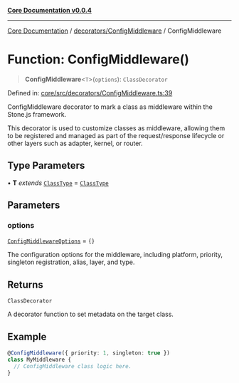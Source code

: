[**Core Documentation v0.0.4**](../../../README.md)

***

[Core Documentation](../../../modules.md) / [decorators/ConfigMiddleware](../README.md) / ConfigMiddleware

# Function: ConfigMiddleware()

> **ConfigMiddleware**\<`T`\>(`options`): `ClassDecorator`

Defined in: [core/src/decorators/ConfigMiddleware.ts:39](https://github.com/stonemjs/core/blob/e4675fc5d1a8e120fdb4d54e226a2496fdda3681/src/decorators/ConfigMiddleware.ts#L39)

ConfigMiddleware decorator to mark a class as middleware within the Stone.js framework.

This decorator is used to customize classes as middleware, allowing them to be registered and managed
as part of the request/response lifecycle or other layers such as adapter, kernel, or router.

## Type Parameters

• **T** *extends* [`ClassType`](../../../declarations/type-aliases/ClassType.md) = [`ClassType`](../../../declarations/type-aliases/ClassType.md)

## Parameters

### options

[`ConfigMiddlewareOptions`](../interfaces/ConfigMiddlewareOptions.md) = `{}`

The configuration options for the middleware, including platform, priority, singleton registration, alias, layer, and type.

## Returns

`ClassDecorator`

A decorator function to set metadata on the target class.

## Example

```typescript
@ConfigMiddleware({ priority: 1, singleton: true })
class MyMiddleware {
  // ConfigMiddleware class logic here.
}
```
